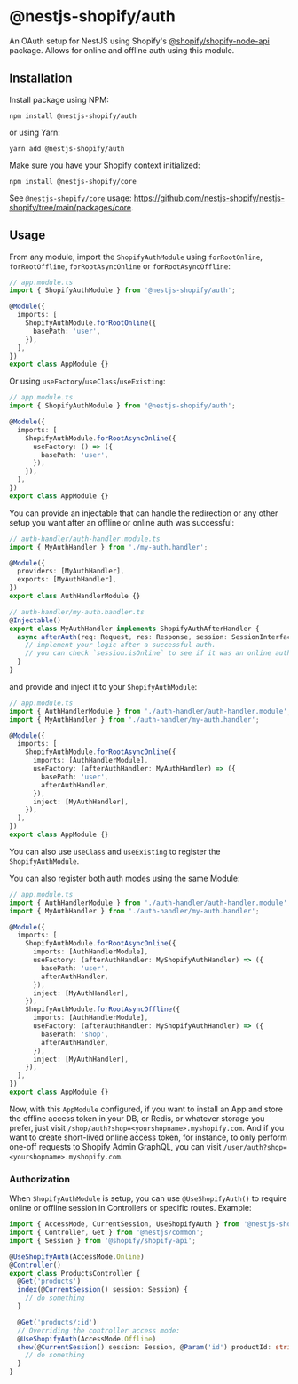 # @nestjs-shopify/auth

An OAuth setup for NestJS using Shopify's [@shopify/shopify-node-api](https://github.com/Shopify/shopify-node-api) package. Allows for online and offline auth using this module.

## Installation

Install package using NPM:

```
npm install @nestjs-shopify/auth
```

or using Yarn:

```
yarn add @nestjs-shopify/auth
```

Make sure you have your Shopify context initialized:

```
npm install @nestjs-shopify/core
```

See `@nestjs-shopify/core` usage: https://github.com/nestjs-shopify/nestjs-shopify/tree/main/packages/core.

## Usage

From any module, import the `ShopifyAuthModule` using `forRootOnline`, `forRootOffline`, `forRootAsyncOnline` or `forRootAsyncOffline`:

```ts
// app.module.ts
import { ShopifyAuthModule } from '@nestjs-shopify/auth';

@Module({
  imports: [
    ShopifyAuthModule.forRootOnline({
      basePath: 'user',
    }),
  ],
})
export class AppModule {}
```

Or using `useFactory`/`useClass`/`useExisting`:

```ts
// app.module.ts
import { ShopifyAuthModule } from '@nestjs-shopify/auth';

@Module({
  imports: [
    ShopifyAuthModule.forRootAsyncOnline({
      useFactory: () => ({
        basePath: 'user',
      }),
    }),
  ],
})
export class AppModule {}
```

You can provide an injectable that can handle the redirection or any other setup you want after an offline or online auth was successful:

```ts
// auth-handler/auth-handler.module.ts
import { MyAuthHandler } from './my-auth.handler';

@Module({
  providers: [MyAuthHandler],
  exports: [MyAuthHandler],
})
export class AuthHandlerModule {}
```

```ts
// auth-handler/my-auth.handler.ts
@Injectable()
export class MyAuthHandler implements ShopifyAuthAfterHandler {
  async afterAuth(req: Request, res: Response, session: SessionInterface) {
    // implement your logic after a successful auth.
    // you can check `session.isOnline` to see if it was an online auth or offline auth.
  }
}
```

and provide and inject it to your `ShopifyAuthModule`:

```ts
// app.module.ts
import { AuthHandlerModule } from './auth-handler/auth-handler.module';
import { MyAuthHandler } from './auth-handler/my-auth.handler';

@Module({
  imports: [
    ShopifyAuthModule.forRootAsyncOnline({
      imports: [AuthHandlerModule],
      useFactory: (afterAuthHandler: MyAuthHandler) => ({
        basePath: 'user',
        afterAuthHandler,
      }),
      inject: [MyAuthHandler],
    }),
  ],
})
export class AppModule {}
```

You can also use `useClass` and `useExisting` to register the `ShopifyAuthModule`.

You can also register both auth modes using the same Module:

```ts
// app.module.ts
import { AuthHandlerModule } from './auth-handler/auth-handler.module';
import { MyAuthHandler } from './auth-handler/my-auth.handler';

@Module({
  imports: [
    ShopifyAuthModule.forRootAsyncOnline({
      imports: [AuthHandlerModule],
      useFactory: (afterAuthHandler: MyShopifyAuthHandler) => ({
        basePath: 'user',
        afterAuthHandler,
      }),
      inject: [MyAuthHandler],
    }),
    ShopifyAuthModule.forRootAsyncOffline({
      imports: [AuthHandlerModule],
      useFactory: (afterAuthHandler: MyShopifyAuthHandler) => ({
        basePath: 'shop',
        afterAuthHandler,
      }),
      inject: [MyAuthHandler],
    }),
  ],
})
export class AppModule {}
```

Now, with this `AppModule` configured, if you want to install an App and store the offline access token in your DB, or Redis, or whatever storage you prefer, just visit `/shop/auth?shop=<yourshopname>.myshopify.com`. And if you want to create short-lived online access token, for instance, to only perform one-off requests to Shopify Admin GraphQL, you can visit `/user/auth?shop=<yourshopname>.myshopify.com`.

### Authorization

When `ShopifyAuthModule` is setup, you can use `@UseShopifyAuth()` to require online or offline session in Controllers or specific routes. Example:

```ts
import { AccessMode, CurrentSession, UseShopifyAuth } from '@nestjs-shopify/auth';
import { Controller, Get } from '@nestjs/common';
import { Session } from '@shopify/shopify-api';

@UseShopifyAuth(AccessMode.Online)
@Controller()
export class ProductsController {
  @Get('products')
  index(@CurrentSession() session: Session) {
    // do something
  }

  @Get('products/:id')
  // Overriding the controller access mode:
  @UseShopifyAuth(AccessMode.Offline)
  show(@CurrentSession() session: Session, @Param('id') productId: string) {
    // do something
  }
}
```
